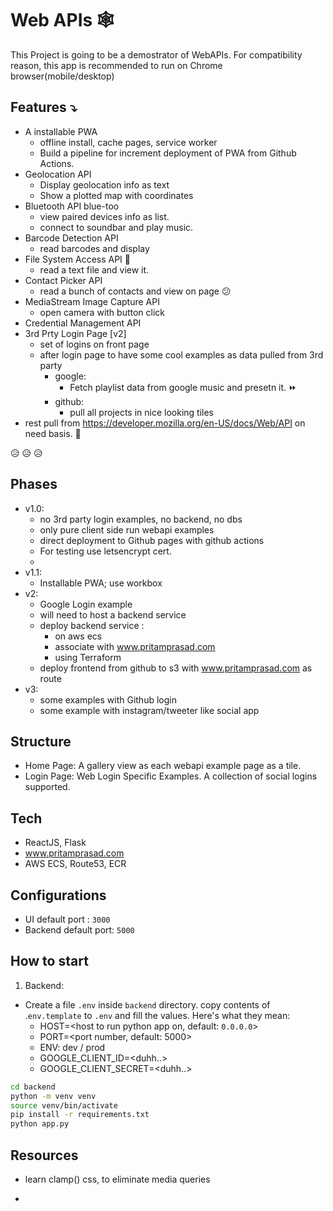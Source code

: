 # Web APIs 🕸

This Project is going to be a demostrator of WebAPIs.
For compatibility reason, this app is recommended to run on Chrome browser(mobile/desktop)

## Features ⤵

- A installable PWA
  - offline install, cache pages, service worker
  - Build a pipeline for increment deployment of PWA from Github Actions.
- Geolocation API
  - Display geolocation info as text
  - Show a plotted map with coordinates
- Bluetooth API blue-too
  - view paired devices info as list.
  - connect to soundbar and play music.
- Barcode Detection API
  - read barcodes and display
- File System Access API 📁
  - read a text file and view it.
- Contact Picker API
  - read a bunch of contacts and view on page 😕
- MediaStream Image Capture API
  - open camera with button click
- Credential Management API
- 3rd Prty Login Page [v2]
  - set of logins on front page
  - after login page to have some cool examples as data pulled from 3rd party
    - google:
      - Fetch playlist data from google music and presetn it. ⏩
    - github:
      - pull all projects in nice looking tiles
- rest pull from <https://developer.mozilla.org/en-US/docs/Web/API> on need basis. 🤣

😥 😥 😥

## Phases

- v1.0:
  - no 3rd party login examples, no backend, no dbs
  - only pure client side run webapi examples
  - direct deployment to Github pages with github actions
  - For testing use letsencrypt cert.
  -
- v1.1:
  - Installable PWA; use workbox
- v2:
  - Google Login example
  - will need to host a backend service
  - deploy backend service :
    - on aws ecs
    - associate with www.pritamprasad.com
    - using Terraform
  - deploy frontend from github to s3 with www.pritamprasad.com as route
- v3:
  - some examples with Github login
  - some example with instagram/tweeter like social app

## Structure

- Home Page: A gallery view as each webapi example page as a tile.
- Login Page: Web Login Specific Examples. A collection of social logins supported.

## Tech

- ReactJS, Flask
- www.pritamprasad.com
- AWS ECS, Route53, ECR

## Configurations

- UI default port : `3000`
- Backend default port: `5000`

## How to start

1. Backend:

- Create a file `.env` inside `backend` directory. copy contents of .`env.template` to `.env` and fill the values. Here's what they mean:
  - HOST=<host to run python app on, default: `0.0.0.0`>
  - PORT=<port number, default: 5000>
  - ENV: dev / prod
  - GOOGLE_CLIENT_ID=<duhh..>
  - GOOGLE_CLIENT_SECRET=<duhh..>

```sh
cd backend 
python -m venv venv
source venv/bin/activate
pip install -r requirements.txt
python app.py
```

## Resources

- learn clamp() css, to eliminate media queries

-
